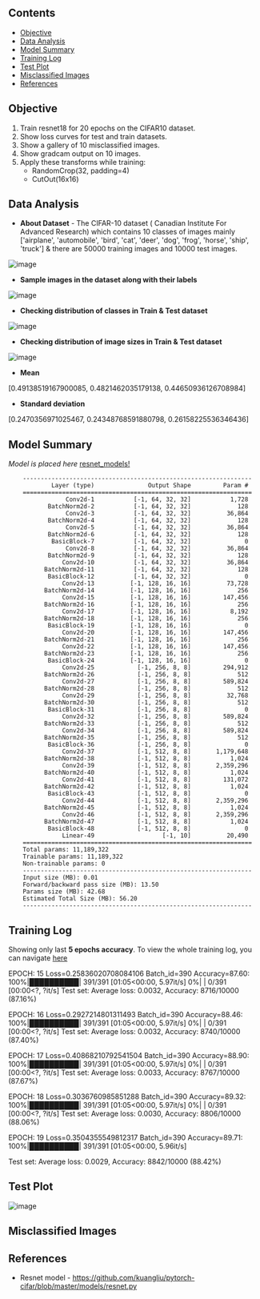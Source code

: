 ## Contents

- [Objective](#objective)
- [Data Analysis](#data-analysis) 
- [Model Summary](#model-summary)
- [Training Log](#training-log)
- [Test Plot](#test-plot)
- [Misclassified Images](#misclassified-images)
- [References](#references) 



## Objective

1. Train resnet18 for 20 epochs on the CIFAR10 dataset.
2. Show loss curves for test and train datasets.
3. Show a gallery of 10 misclassified images.
4. Show gradcam output on 10 images.
5. Apply these transforms while training:
    - RandomCrop(32, padding=4) 
    - CutOut(16x16)


## Data Analysis


- **About Dataset** - The CIFAR-10 dataset ( Canadian Institute For Advanced Research) which contains 10 classes of images mainly ['airplane', 'automobile', 'bird', 'cat', 'deer', 'dog', 'frog', 'horse', 'ship', 'truck'] & there are 50000 training images and 10000 test images.

![image](https://user-images.githubusercontent.com/47082769/123464083-006b9680-d60a-11eb-8ad6-bf80d7b3cb0c.png)


- **Sample images in the dataset along with their labels**

![image](https://user-images.githubusercontent.com/47082769/123464209-28f39080-d60a-11eb-8acf-91f5028a923c.png)

- **Checking distribution of classes in Train & Test dataset**

![image](https://user-images.githubusercontent.com/47082769/123464595-a7503280-d60a-11eb-9d36-4a3cac351752.png)

- **Checking distribution of image sizes in Train & Test dataset**

![image](https://user-images.githubusercontent.com/47082769/123464717-cea6ff80-d60a-11eb-90fb-d7531eca3d11.png)

- **Mean**

[0.49138519167900085, 0.4821462035179138, 0.44650936126708984]

- **Standard deviation**

[0.2470356971025467, 0.24348768591880798, 0.26158225536346436]


## Model Summary


_Model is placed here_ [resnet_models!](https://github.com/karthikmohan1702/vision_wrapper/blob/main/model/resnet_models.py)

        ----------------------------------------------------------------
                Layer (type)               Output Shape         Param #
        ================================================================
                    Conv2d-1           [-1, 64, 32, 32]           1,728
               BatchNorm2d-2           [-1, 64, 32, 32]             128
                    Conv2d-3           [-1, 64, 32, 32]          36,864
               BatchNorm2d-4           [-1, 64, 32, 32]             128
                    Conv2d-5           [-1, 64, 32, 32]          36,864
               BatchNorm2d-6           [-1, 64, 32, 32]             128
                BasicBlock-7           [-1, 64, 32, 32]               0
                    Conv2d-8           [-1, 64, 32, 32]          36,864
               BatchNorm2d-9           [-1, 64, 32, 32]             128
                   Conv2d-10           [-1, 64, 32, 32]          36,864
              BatchNorm2d-11           [-1, 64, 32, 32]             128
               BasicBlock-12           [-1, 64, 32, 32]               0
                   Conv2d-13          [-1, 128, 16, 16]          73,728
              BatchNorm2d-14          [-1, 128, 16, 16]             256
                   Conv2d-15          [-1, 128, 16, 16]         147,456
              BatchNorm2d-16          [-1, 128, 16, 16]             256
                   Conv2d-17          [-1, 128, 16, 16]           8,192
              BatchNorm2d-18          [-1, 128, 16, 16]             256
               BasicBlock-19          [-1, 128, 16, 16]               0
                   Conv2d-20          [-1, 128, 16, 16]         147,456
              BatchNorm2d-21          [-1, 128, 16, 16]             256
                   Conv2d-22          [-1, 128, 16, 16]         147,456
              BatchNorm2d-23          [-1, 128, 16, 16]             256
               BasicBlock-24          [-1, 128, 16, 16]               0
                   Conv2d-25            [-1, 256, 8, 8]         294,912
              BatchNorm2d-26            [-1, 256, 8, 8]             512
                   Conv2d-27            [-1, 256, 8, 8]         589,824
              BatchNorm2d-28            [-1, 256, 8, 8]             512
                   Conv2d-29            [-1, 256, 8, 8]          32,768
              BatchNorm2d-30            [-1, 256, 8, 8]             512
               BasicBlock-31            [-1, 256, 8, 8]               0
                   Conv2d-32            [-1, 256, 8, 8]         589,824
              BatchNorm2d-33            [-1, 256, 8, 8]             512
                   Conv2d-34            [-1, 256, 8, 8]         589,824
              BatchNorm2d-35            [-1, 256, 8, 8]             512
               BasicBlock-36            [-1, 256, 8, 8]               0
                   Conv2d-37            [-1, 512, 8, 8]       1,179,648
              BatchNorm2d-38            [-1, 512, 8, 8]           1,024
                   Conv2d-39            [-1, 512, 8, 8]       2,359,296
              BatchNorm2d-40            [-1, 512, 8, 8]           1,024
                   Conv2d-41            [-1, 512, 8, 8]         131,072
              BatchNorm2d-42            [-1, 512, 8, 8]           1,024
               BasicBlock-43            [-1, 512, 8, 8]               0
                   Conv2d-44            [-1, 512, 8, 8]       2,359,296
              BatchNorm2d-45            [-1, 512, 8, 8]           1,024
                   Conv2d-46            [-1, 512, 8, 8]       2,359,296
              BatchNorm2d-47            [-1, 512, 8, 8]           1,024
               BasicBlock-48            [-1, 512, 8, 8]               0
                   Linear-49                   [-1, 10]          20,490
        ================================================================
        Total params: 11,189,322
        Trainable params: 11,189,322
        Non-trainable params: 0
        ----------------------------------------------------------------
        Input size (MB): 0.01
        Forward/backward pass size (MB): 13.50
        Params size (MB): 42.68
        Estimated Total Size (MB): 56.20
        ----------------------------------------------------------------

## Training Log
Showing only last **5 epochs accuracy**. To view the whole training log, you can navigate [here](https://github.com/karthikmohan1702/EVA6/blob/main/S8_Resnet_GradCam/Resnet_Grad_CAM.ipynb) 

EPOCH: 15
Loss=0.25836020708084106 Batch_id=390 Accuracy=87.60: 100%|██████████| 391/391 [01:05<00:00,  5.97it/s]
  0%|          | 0/391 [00:00<?, ?it/s]
Test set: Average loss: 0.0032, Accuracy: 8716/10000 (87.16%)

EPOCH: 16
Loss=0.2927214801311493 Batch_id=390 Accuracy=88.46: 100%|██████████| 391/391 [01:05<00:00,  5.97it/s]
  0%|          | 0/391 [00:00<?, ?it/s]
Test set: Average loss: 0.0032, Accuracy: 8740/10000 (87.40%)

EPOCH: 17
Loss=0.40868210792541504 Batch_id=390 Accuracy=88.90: 100%|██████████| 391/391 [01:05<00:00,  5.97it/s]
  0%|          | 0/391 [00:00<?, ?it/s]
Test set: Average loss: 0.0033, Accuracy: 8767/10000 (87.67%)

EPOCH: 18
Loss=0.3036760985851288 Batch_id=390 Accuracy=89.32: 100%|██████████| 391/391 [01:05<00:00,  5.97it/s]
  0%|          | 0/391 [00:00<?, ?it/s]
Test set: Average loss: 0.0030, Accuracy: 8806/10000 (88.06%)

EPOCH: 19
Loss=0.3504355549812317 Batch_id=390 Accuracy=89.71: 100%|██████████| 391/391 [01:05<00:00,  5.96it/s]

Test set: Average loss: 0.0029, Accuracy: 8842/10000 (88.42%)


## Test Plot

![image](https://user-images.githubusercontent.com/47082769/124327988-675af380-dba6-11eb-914d-ca1a706bfeda.png)





## Misclassified Images





## References

- Resnet model - https://github.com/kuangliu/pytorch-cifar/blob/master/models/resnet.py 


  
